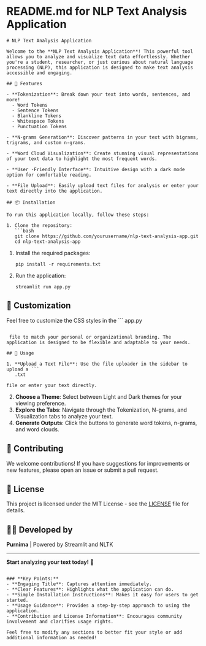 # **README.md for NLP Text Analysis Application**

```
# NLP Text Analysis Application

Welcome to the **NLP Text Analysis Application**! This powerful tool allows you to analyze and visualize text data effortlessly. Whether you're a student, researcher, or just curious about natural language processing (NLP), this application is designed to make text analysis accessible and engaging.

## 🚀 Features

- **Tokenization**: Break down your text into words, sentences, and more!
  - Word Tokens
  - Sentence Tokens
  - Blankline Tokens
  - Whitespace Tokens
  - Punctuation Tokens

- **N-grams Generation**: Discover patterns in your text with bigrams, trigrams, and custom n-grams.

- **Word Cloud Visualization**: Create stunning visual representations of your text data to highlight the most frequent words.

- **User -Friendly Interface**: Intuitive design with a dark mode option for comfortable reading.

- **File Upload**: Easily upload text files for analysis or enter your text directly into the application.

## 📦 Installation

To run this application locally, follow these steps:

1. Clone the repository:
   ```bash
   git clone https://github.com/yourusername/nlp-text-analysis-app.git
   cd nlp-text-analysis-app
```

1. Install the required packages:

   ```
   pip install -r requirements.txt
   
   ```
2. Run the application:

   ```
   streamlit run app.py
   
   ```

## 🎨 Customization

Feel free to customize the CSS styles in the ```
app.py
```

 file to match your personal or organizational branding. The application is designed to be flexible and adaptable to your needs.

## 📖 Usage

1. **Upload a Text File**: Use the file uploader in the sidebar to upload a ```
   .txt
   ```

    file or enter your text directly.
2. **Choose a Theme**: Select between Light and Dark themes for your viewing preference.
3. **Explore the Tabs**: Navigate through the Tokenization, N-grams, and Visualization tabs to analyze your text.
4. **Generate Outputs**: Click the buttons to generate word tokens, n-grams, and word clouds.

## 🤝 Contributing

We welcome contributions! If you have suggestions for improvements or new features, please open an issue or submit a pull request.

## 📄 License

This project is licensed under the MIT License - see the [LICENSE](https://www.blackbox.ai/chat/LICENSE) file for details.

## 👩‍💻 Developed by

**Purnima** | Powered by Streamlit and NLTK

---

**Start analyzing your text today!** 🚀

```

### **Key Points:**
- **Engaging Title**: Captures attention immediately.
- **Clear Features**: Highlights what the application can do.
- **Simple Installation Instructions**: Makes it easy for users to get started.
- **Usage Guidance**: Provides a step-by-step approach to using the application.
- **Contribution and License Information**: Encourages community involvement and clarifies usage rights. 

Feel free to modify any sections to better fit your style or add additional information as needed!
```
